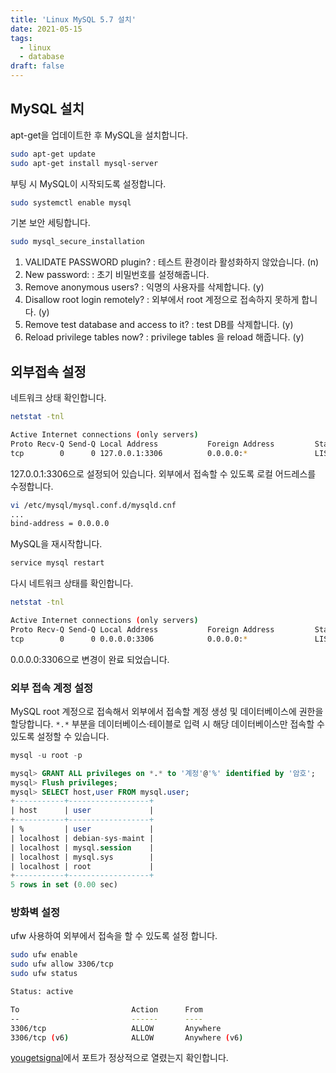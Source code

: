 ```yaml
---
title: 'Linux MySQL 5.7 설치'
date: 2021-05-15
tags:
  - linux
  - database
draft: false
---
```


## MySQL 설치

apt-get을 업데이트한 후 MySQL을 설치합니다.

```bash
sudo apt-get update
sudo apt-get install mysql-server
```

부팅 시 MySQL이 시작되도록 설정합니다.

```bash
sudo systemctl enable mysql
```

기본 보안 세팅합니다.

```bash
sudo mysql_secure_installation
```

1. VALIDATE PASSWORD plugin?
   : 테스트 환경이라 활성화하지 않았습니다. (n)
2. New password:
   : 초기 비밀번호를 설정해줍니다.
3. Remove anonymous users?
   : 익명의 사용자를 삭제합니다. (y)
4. Disallow root login remotely?
   : 외부에서 root 계정으로 접속하지 못하게 합니다. (y)
5. Remove test database and access to it?
   : test DB를 삭제합니다. (y)
6. Reload privilege tables now?
   : privilege tables 을 reload 해줍니다. (y)

## 외부접속 설정

네트워크 상태 확인합니다.

```bash
netstat -tnl

Active Internet connections (only servers)
Proto Recv-Q Send-Q Local Address           Foreign Address         State
tcp        0      0 127.0.0.1:3306          0.0.0.0:*               LISTEN
```

127.0.0.1:3306으로 설정되어 있습니다. 외부에서 접속할 수 있도록 로컬 어드레스를 수정합니다.

```bash
vi /etc/mysql/mysql.conf.d/mysqld.cnf
...
bind-address = 0.0.0.0
```

MySQL을 재시작합니다.

```bash
service mysql restart
```

다시 네트워크 상태를 확인합니다.

```bash
netstat -tnl

Active Internet connections (only servers)
Proto Recv-Q Send-Q Local Address           Foreign Address         State
tcp        0      0 0.0.0.0:3306            0.0.0.0:*               LISTEN
```

0.0.0.0:3306으로 변경이 완료 되었습니다.

### 외부 접속 계정 설정

MySQL root 계정으로 접속해서 외부에서 접속할 계정 생성 및 데이터베이스에 권한을 할당합니다.
`*.*` 부분을 데이터베이스·테이블로 입력 시 해당 데이터베이스만 접속할 수 있도록 설정할 수 있습니다.

```sql
mysql -u root -p

mysql> GRANT ALL privileges on *.* to '계정'@'%' identified by '암호';
mysql> Flush privileges;
mysql> SELECT host,user FROM mysql.user;
+-----------+------------------+
| host      | user             |
+-----------+------------------+
| %         | user             |
| localhost | debian-sys-maint |
| localhost | mysql.session    |
| localhost | mysql.sys        |
| localhost | root             |
+-----------+------------------+
5 rows in set (0.00 sec)
```

### 방화벽 설정

ufw 사용하여 외부에서 접속을 할 수 있도록 설정 합니다.

```bash
sudo ufw enable
sudo ufw allow 3306/tcp
sudo ufw status

Status: active

To                         Action      From
--                         ------      ----
3306/tcp                   ALLOW       Anywhere
3306/tcp (v6)              ALLOW       Anywhere (v6)
```

[yougetsignal](https://www.yougetsignal.com/tools/open-ports/)에서 포트가 정상적으로 열렸는지 확인합니다.
